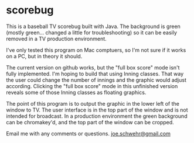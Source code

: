 # scorebug
This is a baseball TV scorebug built with Java. The background is green (mostly green... changed a little for troubleshooting)
so it can be easily removed in a TV production environment. 

I've only tested this program on Mac comptuers, so I'm not sure if it works on a PC, but in theory it should.

The current version on github works, but the "full box score" mode isn't fully implemented. I'm hoping to build that using Inning
classes. That way the user could change the number of innings and the graphic would adjust according. Clicking the 
"full box score" mode in this unfinished version reveals some of those Inning classes as floating graphics. 

The point of this program is to output the graphic in the lower left of the window to TV. The user interface is in the top
part of the window and is not intended for broadcast. In a production environment the green background can be chromakey'd,
and the top part of the window can be cropped.

Email me with any comments or questions. 
joe.schwehr@gmail.com

